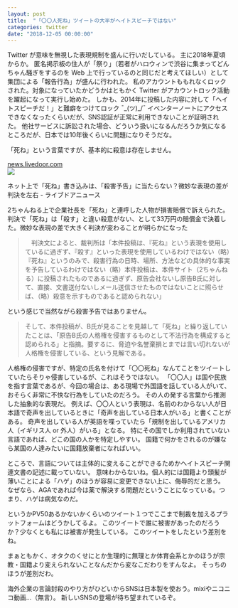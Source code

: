 ```yaml
---
layout: post
title:  "「〇〇人死ね」ツイートの大半がヘイトスピーチではない"
categories: twitter
date: "2018-12-05 00:00:00"
---
```


Twitter が意味を無視した表現規制を盛んに行いだしている。
主に2018年夏頃からか。
匿名掲示板の住人が「祭り」（若者がハロウィンで渋谷に集まってどんちゃん騒ぎをするのを Web 上で行っているのと同じだと考えてほしい）として集団による「報告行為」が盛んに行われた。
私のアカウントももれなくロックされた。対象になっていたかどうかはともかく Twitter がアカウントロック活動を躍起になって実行し始めた。
しかも、2014年に投稿した内容に対して「ヘイトスピーチだ！」と難癖をつけてロック ¯\_(ツ)_/¯
イベンターノートにアクセスできなくなったくらいだが、SNS認証が正常に利用できないことが証明された。
他社サービスに訴訟された場合、どういう扱いになるんだろうか気になるところだが、日本では10年後くらいに問題になりそうだな。

「死ね」という言葉ですが、基本的に殺意は存在しません。

<div class="card">
  <a href="http://news.livedoor.com/article/detail/8137164/"></a>
  <div class="card__header">
    <a href="http://news.livedoor.com/article/detail/8137164/">news.livedoor.com</a>
  </div>
  <div class="card__image">
    <img src="http://image.news.livedoor.com/newsimage/f/0/f0854_1292_1e970f39_137d57a5.jpg">
  </div>
  <div class="card__title">
    <p>ネット上で「死ね」書き込みは、「殺害予告」に当たらない？微妙な表現の差が判決を左右 - ライブドアニュース</p>
  </div>
  <div class="card__description">
    <p>2ちゃんねる上で企業社長を「死ね」と連呼した人物が損害賠償で訴えられた。判決で「死ね」は「殺す」と違い殺意がない、として33万円の賠償金で決着した。微妙な表現の差で大きく判決が変わることが明らかになった</p>
  </div>
</div>

> 　判決文によると、裁判所は「本件投稿は、『死ね』という表現を使用しているに過ぎず、『殺す』といった表現を使用しているわけではない（略）『死ね』というのみで、殺害行為の日時、場所、方法などの具体的な事実を予告しているわけではない（略）本件投稿は、本件サイト（2ちゃんねる）に投稿されたものであるに過ぎず、原告会社ないし原告B氏に対して、直接、文書送付ないしメール送信させたものではないことに照らせば、（略）殺意を示すものであると認められない」

という感じで当然ながら殺害予告ではありません。

> そして、本件投稿が、B氏が見ることを見越して「死ね」と繰り返していたことは、「原告B氏の人格権を侵害するものとして不法行為を構成すると認められる」と指摘。要するに、脅迫や名誉棄損とまでは言い切れないが人格権を侵害している、という見解である。

人格権の侵害ですが、特定の氏名を付けて「〇〇死ね」なんてことをツイートしていたらそりゃ侵害しているが、これはそうではない。
「〇〇人」は国や民族を指す言葉であるが、今回の場合は、ある現場で外国語を話している人がいて、おそらく非常に不快な行為をしていたのだろう。
その人の発する言葉から推測した抽象的な表現だ。
例えば、〇〇人という表現は、名前のわからない人が日本語で奇声を出しているときに「奇声を出している日本人がいる」と書くことがある。
奇声を出している人が英語を喋っていたら「規制を出しているアメリカ人（イギリス人 or 外人）がいる」となる。
特にその国でしか利用されていない言語であれば、どこの国の人かを特定しやすい。
国籍で何かをされるのが嫌なら某国の人達みたいに国籍放棄者になればいい。

ところで、言語については主体的に変えることができるためかヘイトスピーチ関連文書の記述に載っていない。
意味わからないね。個人的には国籍より頭髪が薄いことによる「ハゲ」のほうが容易に変更できない上に、侮辱的だと思う。
なぜなら、AGAであれば今は薬で解決する問題だということになっている。つまり、ハゲは病気なのだ。

というかPV50あるかないかくらいのツイート１つでここまで制裁を加えるプラットフォームはどうかしてるよ。
このツイートで誰に被害があったのだろうか？少なくとも私には被害が発生している。
このツイートをしたという差別をね。

まぁともかく、オタクのくせにとか生理的に無理とか体育会系とかのほうが宗教・国籍より変えられないことなんだから変なこだわりをすんなよ。
そっちのほうが差別だわ。

海外企業の言論封殺のやり方がひどいからSNSは日本製を使おう。mixiやニコニコ動画...（無言）。
新しいSNSの登場が待ち望まれているぞ。
